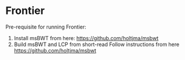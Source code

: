 # Frontier

Pre-requisite for running Frontier:

  1. Install msBWT from here: https://github.com/holtjma/msbwt
  2. Build msBWT and LCP from short-read
        Follow instructions from here https://github.com/holtjma/msbwt

